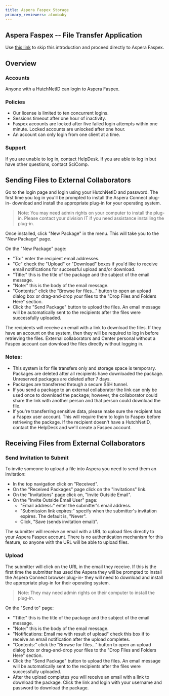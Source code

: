 ```yaml
---
title: Aspera Faspex Storage
primary_reviewers: atombaby
---
```


## Aspera Faspex -- File Transfer Application

Use [this link](https://aspera.fhcrc.org/aspera/faspex/) to skip this introduction and proceed directly to Aspera Faspex.

## Overview

### Accounts

Anyone with a HutchNetID can login to Aspera Faspex.

### Policies

 - Our license is limited to ten concurrent logins.
 - Sessions timeout after one hour of inactivity.
 - Faspex accounts are locked after five failed login attempts within one minute. Locked accounts are unlocked after one hour.
 - An account can only login from one client at a time.

### Support

If you are unable to log in, contact HelpDesk. If you are able to log in but have other questions, contact SciComp.

## Sending Files to External Collaborators

Go to the login page and login using your HutchNetID and password.  The first time you log in you'll be prompted to install the Aspera Connect plug-in- download and install the appropriate plug-in for your operating system.

>Note: You may need admin rights on your computer to install the plug-in. Please contact your division IT if you need assistance installing the plug-in.

Once installed, click "New Package" in the menu. This will take you to the "New Package" page.

On the "New Package" page:

 - "To:" enter the recipient email addresses.
 - "Cc" check the "Upload" or "Download" boxes if you'd like to receive email notifications for successful upload and/or download.
 - "Title:" this is the title of the package and the subject of the email message.
 - "Note:" this is the body of the email message.
 - "Contents:" click the "Browse for files..." button to open an upload dialog box or drag-and-drop your files to the "Drop Files and Folders Here" section.
 - Click the "Send Package" button to upload the files. An email message will be automatically sent to the recipients after the files were successfully uploaded.

The recipients will receive an email with a link to download the files. If they have an account on the system, then they will be required to log in before retrieving the files. External collaborators and Center personal without a Faspex account can download the files directly without logging in.

### Notes:

 - This system is for file transfers only and storage space is temporary. Packages are deleted after all recipients have downloaded the package. Unreserved packages are deleted after 7 days.
 - Packages are transferred through a secure SSH tunnel.
 - If you send a package to an external collaborator the link can only be used once to download the package; however, the collaborator could share the link with another person and that person could download the file.
 - If you're transferring sensitive data, please make sure the recipient has a Faspex user account. This will require them to login to Faspex before retrieving the package. If the recipient doesn't have a HutchNetID, contact the HelpDesk and we'll create a Faspex account.

## Receiving Files from External Collaborators

### Send Invitation to Submit

To invite someone to upload a file into Aspera you need to send them an invitation:

 - In the top navigation click on "Received".
 - On the "Received Packages" page click on the "Invitations" link.
 - On the "Invitations" page click on, "Invite Outside Email".
 - On the "Invite Outside Email User" page:
   - "Email address:" enter the submitter's email address.
   - "Submission link expires:" specify when the submitter's invitation expires. The default is, "Never".
   - Click, "Save (sends invitation email)".

The submitter will receive an email with a URL to upload files directly to your Aspera Faspex account. There is no authentication mechanism for this feature, so anyone with the URL will be able to upload files.

### Upload

The submitter will click on the URL in the email they receive.  If this is the first time the submitter has used the Aspera they will be prompted to install the Aspera Connect browser plug-in- they will need to download and install the appropriate plug-in for their operating system.

> Note: They may need admin rights on their computer to install the plug-in.

On the "Send to" page:

 - "Title:" this is the title of the package and the subject of the email message.
 - "Note:" this is the body of the email message.
 - "Notifications: Email me with result of upload" check this box if to receive an email notification after the upload completes.
 - "Contents:" click the "Browse for files..." button to open an upload dialog box or drag-and-drop your files to the "Drop Files and Folders Here" section.
 - Click the "Send Package" button to upload the files. An email message will be automatically sent to the recipients after the files were successfully uploaded.
 - After the upload completes you will receive an email with a link to download the package. Click the link and login with your username and password to download the package.
